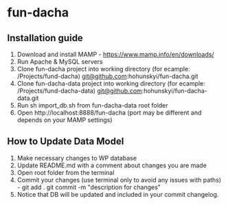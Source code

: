 # fun-dacha


## Installation guide

1. Download and install MAMP - https://www.mamp.info/en/downloads/
2. Run Apache & MySQL servers
3. Clone fun-dacha project into working directory (for ecample: /Projects/fund-dacha)
git@github.com:hohunskyi/fun-dacha.git
4. Clone fun-dacha-data project into working directory (for ecample: /Projects/fund-dacha-data)
git@github.com:hohunskyi/fun-dacha-data.git
5. Run sh import_db.sh from fun-dacha-data root folder
6. Open http://localhost:8888/fun-dacha (port may be different and depends on your MAMP settings)



## How to Update Data Model
1. Make necessary changes to WP database
2. Update README.md with a comment about changes you are made
3. Open root folder from the terminal
4. Commit your changes (use terminal only to avoid any issues with paths) -
git add .
git commit -m "description for changes"
5. Notice that DB will be updated and included in your commit changelog.

